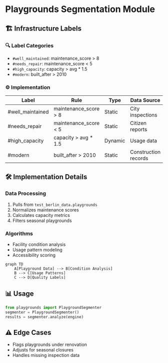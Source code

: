 # Playgrounds Segmentation Module

## 🏗️ Infrastructure Labels
### 🔍 Label Categories
- `#well_maintained`: maintenance_score > 8
- `#needs_repair`: maintenance_score < 5
- `#high_capacity`: capacity > avg * 1.5
- `#modern`: built_after > 2010

### ⚙️ Implementation
| Label | Rule | Type | Data Source |
|-------|------|------|-------------|
| #well_maintained | maintenance_score > 8 | Static | City inspections |
| #needs_repair | maintenance_score < 5 | Static | Citizen reports |
| #high_capacity | capacity > avg * 1.5 | Dynamic | Usage data |
| #modern | built_after > 2010 | Static | Construction records |

## 🛠 Implementation Details
### Data Processing
1. Pulls from `test_berlin_data.playgrounds`
2. Normalizes maintenance scores
3. Calculates capacity metrics
4. Filters seasonal playgrounds

### Algorithms
- Facility condition analysis
- Usage pattern modeling
- Accessibility scoring

```mermaid
graph TD
    A[Playground Data] --> B[Condition Analysis]
    B --> C[Usage Patterns]
    C --> D[Quality Labels]
```

## 📊 Usage
```python
from playgrounds import PlaygroundSegmenter
segmenter = PlaygroundSegmenter()
results = segmenter.analyze(engine)
```

## ⚠️ Edge Cases
- Flags playgrounds under renovation
- Adjusts for seasonal closures
- Handles missing inspection data